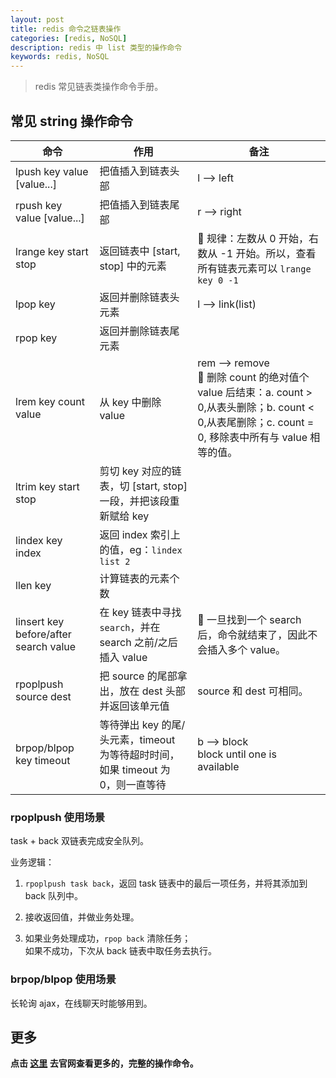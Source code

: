 ```yaml
---
layout: post
title: redis 命令之链表操作
categories: [redis, NoSQL]
description: redis 中 list 类型的操作命令
keywords: redis, NoSQL
---
```


> redis 常见链表类操作命令手册。

## 常见 string 操作命令

命令 | 作用 | 备注
----| ----- | ------
lpush key value [value...] | 把值插入到链表头部 | l --> left
rpush key value [value...] | 把值插入到链表尾部 | r --> right
lrange key start stop | 返回链表中 [start, stop] 中的元素 | :bell: 规律：左数从 0 开始，右数从 -1 开始。所以，查看所有链表元素可以 `lrange key 0 -1`
lpop key | 返回并删除链表头元素 | l --> link(list)
rpop key | 返回并删除链表尾元素 |
lrem key count value | 从 key 中删除 value | rem --> remove <br/> :bell: 删除 count 的绝对值个 value 后结束：a. count > 0,从表头删除；b. count < 0,从表尾删除；c. count = 0, 移除表中所有与 value 相等的值。
ltrim key start stop | 剪切 key 对应的链表，切 [start, stop] 一段，并把该段重新赋给 key |
lindex key index | 返回 index 索引上的值，eg：`lindex list 2` |
llen key | 计算链表的元素个数 |
linsert key before/after search value | 在 key 链表中寻找 `search`，并在 search 之前/之后插入 value | :bell: 一旦找到一个 search 后，命令就结束了，因此不会插入多个 value。
rpoplpush source dest | 把 source 的尾部拿出，放在 dest 头部并返回该单元值 | source 和 dest 可相同。
brpop/blpop key timeout | 等待弹出 key 的尾/头元素，timeout 为等待超时时间，如果 timeout 为 0，则一直等待 | b --> block <br/> block until one is available

### rpoplpush 使用场景

task + back 双链表完成安全队列。

业务逻辑：

1. `rpoplpush task back`，返回 task 链表中的最后一项任务，并将其添加到 back 队列中。

2. 接收返回值，并做业务处理。

3. 如果业务处理成功，`rpop back` 清除任务；  
   如果不成功，下次从 back 链表中取任务去执行。

### brpop/blpop 使用场景

长轮询 ajax，在线聊天时能够用到。

## 更多

**点击 [这里](http://redis.io/commands) 去官网查看更多的，完整的操作命令。**
